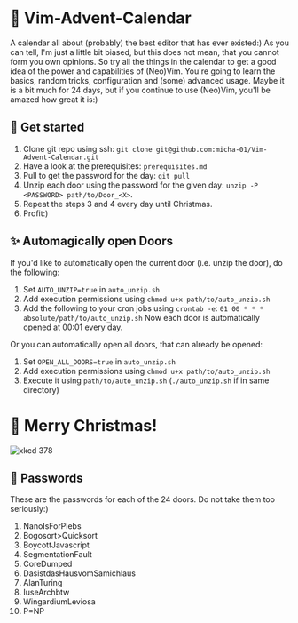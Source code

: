 # 🎁 Vim-Advent-Calendar
A calendar all about (probably) the best editor that has ever existed:)
As you can tell, I'm just a little bit biased, but this does not mean, that you cannot form you own opinions.
So try all the things in the calendar to get a good idea of the power and capabilities of (Neo)Vim.
You're going to learn the basics, random tricks, configuration and (some) advanced usage.
Maybe it is a bit much for 24 days, but if you continue to use (Neo)Vim, you'll be amazed how great it is:)

## 🚀 Get started
1. Clone git repo using ssh: `git clone git@github.com:micha-01/Vim-Advent-Calendar.git`
2. Have a look at the prerequisites: `prerequisites.md`
3. Pull to get the password for the day: `git pull`
4. Unzip each door using the password for the given day: `unzip -P <PASSWORD> path/to/Door_<X>`.
5. Repeat the steps 3 and 4 every day until Christmas.
52. Profit:)

## ✨ Automagically open Doors
If you'd like to automatically open the current door (i.e. unzip the door), do the following:
1. Set `AUTO_UNZIP=true` in `auto_unzip.sh`
2. Add execution permissions using `chmod u+x path/to/auto_unzip.sh`
3. Add the following to your cron jobs using `crontab -e`:
    `01 00 * * * absolute/path/to/auto_unzip.sh`
Now each door is automatically opened at 00:01 every day.

Or you can automatically open all doors, that can already be opened:
1. Set `OPEN_ALL_DOORS=true` in `auto_unzip.sh`
2. Add execution permissions using `chmod u+x path/to/auto_unzip.sh`
3. Execute it using `path/to/auto_unzip.sh` (`./auto_unzip.sh` if in same directory)

# 🎄 Merry Christmas!
![xkcd 378](https://imgs.xkcd.com/comics/real_programmers.png)

## 🔑 Passwords
These are the passwords for each of the 24 doors. Do not take them too seriously:)
1. NanoIsForPlebs
2. Bogosort>Quicksort
3. BoycottJavascript
4. SegmentationFault
5. CoreDumped
6. DasistdasHausvomSamichlaus
7. AlanTuring
8. IuseArchbtw
9. WingardiumLeviosa
10. P=NP

